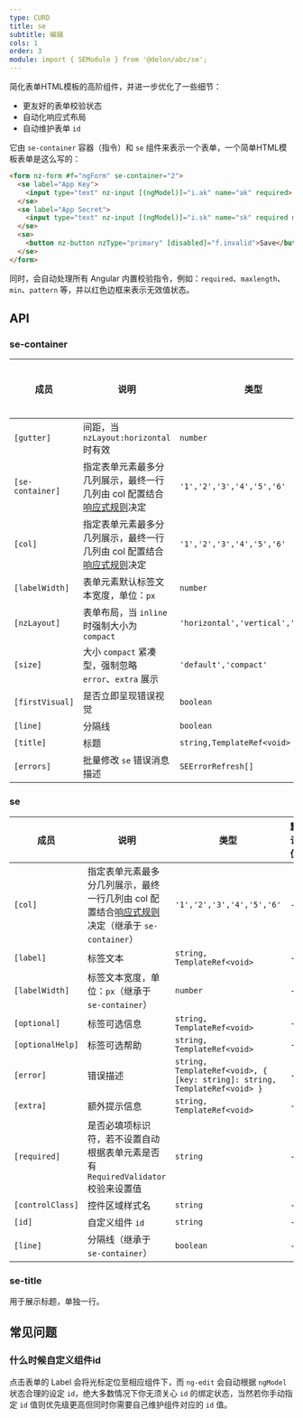 ```yaml
---
type: CURD
title: se
subtitle: 编辑
cols: 1
order: 3
module: import { SEModule } from '@delon/abc/se';
---
```


简化表单HTML模板的高阶组件，并进一步优化了一些细节：

- 更友好的表单校验状态
- 自动化响应式布局
- 自动维护表单 `id`

它由 `se-container` 容器（指令）和 `se` 组件来表示一个表单，一个简单HTML模板表单是这么写的：

```html
<form nz-form #f="ngForm" se-container="2">
  <se label="App Key">
    <input type="text" nz-input [(ngModel)]="i.ak" name="ak" required>
  </se>
  <se label="App Secret">
    <input type="text" nz-input [(ngModel)]="i.sk" name="sk" required maxlength="32">
  </se>
  <se>
    <button nz-button nzType="primary" [disabled]="f.invalid">Save</button>
  </se>
</form>
```

同时，会自动处理所有 Angular 内置校验指令，例如：`required`、`maxlength`、`min`、`pattern` 等，并以红色边框来表示无效值状态。

## API

### se-container

| 成员 | 说明 | 类型 | 默认值 | 全局配置 |
|----|----|----|-----|------|
| `[gutter]` | 间距，当 `nzLayout:horizontal` 时有效 | `number` | `32` | ✅ |
| `[se-container]` | 指定表单元素最多分几列展示，最终一行几列由 col 配置结合[响应式规则](/theme/responsive)决定 | `'1','2','3','4','5','6'` | - |  |
| `[col]` | 指定表单元素最多分几列展示，最终一行几列由 col 配置结合[响应式规则](/theme/responsive)决定 | `'1','2','3','4','5','6'` | - | ✅ |
| `[labelWidth]` | 表单元素默认标签文本宽度，单位：`px` | `number` | `150` | ✅ |
| `[nzLayout]` | 表单布局，当 `inline` 时强制大小为 `compact` | `'horizontal','vertical','inline'` | `'horizontal'` | ✅ |
| `[size]` | 大小 `compact` 紧凑型，强制忽略 `error`、`extra` 展示 | `'default','compact'` | `'default'` | ✅ |
| `[firstVisual]` | 是否立即呈现错误视觉 | `boolean` | `false` | ✅ |
| `[line]` | 分隔线 | `boolean` | `false` |  |
| `[title]` | 标题 | `string,TemplateRef<void>` | - |  |
| `[errors]` | 批量修改 `se` 错误消息描述 | `SEErrorRefresh[]` | - |  |

### se

| 成员 | 说明 | 类型 | 默认值 |
|----|----|----|-----|
| `[col]` | 指定表单元素最多分几列展示，最终一行几列由 col 配置结合[响应式规则](/theme/responsive)决定（继承于 `se-container`） | `'1','2','3','4','5','6'` | - |
| `[label]` | 标签文本 | `string, TemplateRef<void>` | - |
| `[labelWidth]` | 标签文本宽度，单位：`px`（继承于 `se-container`） | `number` | - |
| `[optional]` | 标签可选信息 | `string, TemplateRef<void>` | - |
| `[optionalHelp]` | 标签可选帮助 | `string, TemplateRef<void>` | - |
| `[error]` | 错误描述 | `string, TemplateRef<void>, { [key: string]: string, TemplateRef<void> }` | - |
| `[extra]` | 额外提示信息 | `string, TemplateRef<void>` | - |
| `[required]` | 是否必填项标识符，若不设置自动根据表单元素是否有 `RequiredValidator` 校验来设置值 | `string` | - |
| `[controlClass]` | 控件区域样式名 | `string` | - |
| `[id]` | 自定义组件 `id` | `string` | - |
| `[line]` | 分隔线（继承于 `se-container`） | `boolean` | - |

### se-title

用于展示标题，单独一行。

## 常见问题

### 什么时候自定义组件id

点击表单的 Label 会将光标定位至相应组件下，而 `ng-edit` 会自动根据 `ngModel` 状态合理的设定 `id`，绝大多数情况下你无须关心 `id` 的绑定状态，当然若你手动指定 `id` 值则优先级更高但同时你需要自己维护组件对应的 `id` 值。
